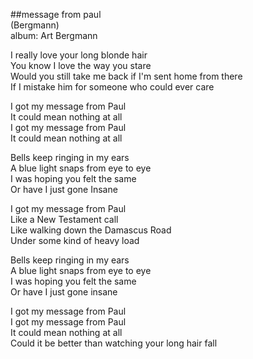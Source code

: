 ##message from paul  
(Bergmann)  
album: Art Bergmann  
  
I really love your long blonde hair  
You know I love the way you stare  
Would you still take me back if I'm sent home from there  
If I mistake him for someone who could ever care  
  
I got my message from Paul  
It could mean nothing at all  
I got my message from Paul  
It could mean nothing at all  
  
Bells keep ringing in my ears  
A blue light snaps from eye to eye  
I was hoping you felt the same  
Or have I just gone Insane  
  
I got my message from Paul  
Like a New Testament call  
Like walking down the Damascus Road  
Under some kind of heavy load  
  
Bells keep ringing in my ears  
A blue light snaps from eye to eye  
I was hoping you felt the same  
Or have I just gone insane  
  
I got my message from Paul  
I got my message from Paul  
It could mean nothing at all  
Could it be better than watching your long hair fall  
